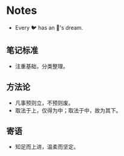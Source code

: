 # Notes

- Every 🐦 has an 🦅's dream.

## 笔记标准

- 注重基础，分类整理。

## 方法论

- 凡事预则立，不预则废。
- 取法于上，仅得为中；取法于中，故为其下。

## 寄语

- 知足而上进，温柔而坚定。

